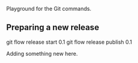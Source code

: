 Playground for the Git commands.

Preparing a new release
-----------------------
  git flow release start 0.1
  git flow release publish 0.1

Adding something new here.
